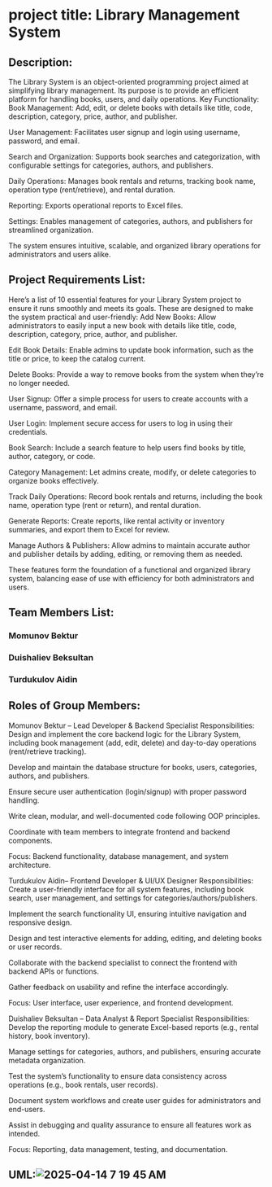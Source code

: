 # project title: Library Management System
## Description:
The Library System is an object-oriented programming project aimed at simplifying library management. Its purpose is to provide an efficient platform for handling books, users, and daily operations.
Key Functionality:
Book Management: Add, edit, or delete books with details like title, code, description, category, price, author, and publisher.

User Management: Facilitates user signup and login using username, password, and email.

Search and Organization: Supports book searches and categorization, with configurable settings for categories, authors, and publishers.

Daily Operations: Manages book rentals and returns, tracking book name, operation type (rent/retrieve), and rental duration.

Reporting: Exports operational reports to Excel files.

Settings: Enables management of categories, authors, and publishers for streamlined organization.

The system ensures intuitive, scalable, and organized library operations for administrators and users alike.

## Project Requirements List:
Here’s a list of 10 essential features for your Library System project to ensure it runs smoothly and meets its goals. These are designed to make the system practical and user-friendly:
Add New Books: Allow administrators to easily input a new book with details like title, code, description, category, price, author, and publisher.

Edit Book Details: Enable admins to update book information, such as the title or price, to keep the catalog current.

Delete Books: Provide a way to remove books from the system when they’re no longer needed.

User Signup: Offer a simple process for users to create accounts with a username, password, and email.

User Login: Implement secure access for users to log in using their credentials.

Book Search: Include a search feature to help users find books by title, author, category, or code.

Category Management: Let admins create, modify, or delete categories to organize books effectively.

Track Daily Operations: Record book rentals and returns, including the book name, operation type (rent or return), and rental duration.

Generate Reports: Create reports, like rental activity or inventory summaries, and export them to Excel for review.

Manage Authors & Publishers: Allow admins to maintain accurate author and publisher details by adding, editing, or removing them as needed.

These features form the foundation of a functional and organized library system, balancing ease of use with efficiency for both administrators and users.

## Team Members List: 
### Momunov Bektur
### Duishaliev Beksultan
### Turdukulov Aidin

## Roles of Group Members:
Momunov Bektur – Lead Developer & Backend Specialist
Responsibilities:
Design and implement the core backend logic for the Library System, including book management (add, edit, delete) and day-to-day operations (rent/retrieve tracking).

Develop and maintain the database structure for books, users, categories, authors, and publishers.

Ensure secure user authentication (login/signup) with proper password handling.

Write clean, modular, and well-documented code following OOP principles.

Coordinate with team members to integrate frontend and backend components.

Focus: Backend functionality, database management, and system architecture.

Turdukulov Aidin– Frontend Developer & UI/UX Designer
Responsibilities:
Create a user-friendly interface for all system features, including book search, user management, and settings for categories/authors/publishers.

Implement the search functionality UI, ensuring intuitive navigation and responsive design.

Design and test interactive elements for adding, editing, and deleting books or user records.

Collaborate with the backend specialist to connect the frontend with backend APIs or functions.

Gather feedback on usability and refine the interface accordingly.

Focus: User interface, user experience, and frontend development.

Duishaliev Beksultan – Data Analyst & Report Specialist
Responsibilities:
Develop the reporting module to generate Excel-based reports (e.g., rental history, book inventory).

Manage settings for categories, authors, and publishers, ensuring accurate metadata organization.

Test the system’s functionality to ensure data consistency across operations (e.g., book rentals, user records).

Document system workflows and create user guides for administrators and end-users.

Assist in debugging and quality assurance to ensure all features work as intended.

Focus: Reporting, data management, testing, and documentation.

##  UML:![2025-04-14 7 19 45 AM](https://github.com/user-attachments/assets/6f17bbc6-5510-4ea2-af39-aad3fa8983ac)







